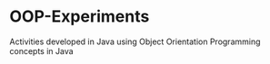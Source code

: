 # OOP-Experiments

Activities developed in Java using Object Orientation Programming concepts in Java
